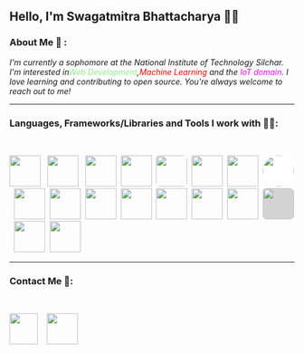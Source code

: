 ## **Hello, I'm Swagatmitra Bhattacharya 🙋‍♂️**

### About Me 🙂 : 

*I'm currently a sophomore at the National Institute of Technology Silchar. I'm interested in<span style="color:lightgreen">Web Development</span>,<span style="color:red">Machine Learning</span> and the <span style="color:magenta">IoT domain</span>. I love learning and contributing to open source. You're always welcome to reach out to me!*

---

### Languages, Frameworks/Libraries and Tools I work with 🧑‍💻: 

<br>

[<img src="https://cdn.jsdelivr.net/gh/devicons/devicon/icons/cplusplus/cplusplus-plain.svg" height="55px"/>][repo] &nbsp;
[<img src="https://cdn.jsdelivr.net/gh/devicons/devicon/icons/html5/html5-original.svg" height="55px"/>][repo] &nbsp;
[<img src="https://cdn.jsdelivr.net/gh/devicons/devicon/icons/css3/css3-original.svg" height="55px"/>][repo]&nbsp;
[<img src="https://cdn.jsdelivr.net/gh/devicons/devicon/icons/tailwindcss/tailwindcss-plain.svg" height="55px"/>][repo]&nbsp;
[<img src="https://cdn.jsdelivr.net/gh/devicons/devicon/icons/javascript/javascript-plain.svg" height="55px" style="border-radius:7px" />][repo]&nbsp;
[<img src="https://cdn.jsdelivr.net/gh/devicons/devicon/icons/python/python-original.svg" height="55px" />][repo]&nbsp;
[<img src="https://cdn.jsdelivr.net/gh/devicons/devicon/icons/react/react-original.svg" height="55px"/>][repo]&nbsp;
[<img src="https://cdn.jsdelivr.net/gh/devicons/devicon/icons/nextjs/nextjs-line.svg" style="background:white; border-radius: 50% " height="55px" />][repo]&nbsp;
[<img src="https://cdn.jsdelivr.net/gh/devicons/devicon/icons/nodejs/nodejs-original.svg" height="55px"/>][repo]&nbsp;
[<img src="https://cdn.jsdelivr.net/gh/devicons/devicon/icons/vscode/vscode-original.svg" height="55px"/>][repo]&nbsp;
[<img src="https://cdn.jsdelivr.net/gh/devicons/devicon/icons/git/git-original.svg" height="55px"/>][repo]&nbsp;
[<img src="https://cdn.jsdelivr.net/gh/devicons/devicon/icons/linux/linux-original.svg" height="55px"/>][repo]&nbsp;
[<img src="https://cdn.jsdelivr.net/gh/devicons/devicon/icons/bash/bash-original.svg" height="55px"/>][repo]&nbsp;
[<img src="https://cdn.jsdelivr.net/gh/devicons/devicon/icons/arduino/arduino-original.svg" height="55px"/>][repo]&nbsp;
[<img src="https://cdn.jsdelivr.net/gh/devicons/devicon/icons/numpy/numpy-original.svg" height="55px"/>][repo]&nbsp;
[<img src="https://cdn.jsdelivr.net/gh/devicons/devicon/icons/pandas/pandas-original.svg" height="55px" style="background:lightgray;border-radius:7px"/>][repo]&nbsp;
[<img src="https://cdn.jsdelivr.net/gh/devicons/devicon/icons/tensorflow/tensorflow-original.svg" height="55px"/>][repo]&nbsp;
[<img src="https://cdn.jsdelivr.net/gh/devicons/devicon/icons/pytorch/pytorch-original.svg" height="55px"/>][repo]&nbsp;
       
---
### Contact Me 🐬:

<br>

[<img src="https://cdn.jsdelivr.net/gh/devicons/devicon/icons/twitter/twitter-original.svg" height="55px" width="50px"/>][twitter]
&nbsp;&nbsp; 
[<img src="https://cdn.jsdelivr.net/gh/devicons/devicon/icons/linkedin/linkedin-original.svg" height="55px"/>][linkedin]


[twitter]: https://twitter.com/swagatmitra
[linkedin]: https://in.linkedin.com/in/swagatmitra-bhattacharya-572048254
[repo]: https://github.com/swagatmitra-b


          
          

          
          
          
          

          
